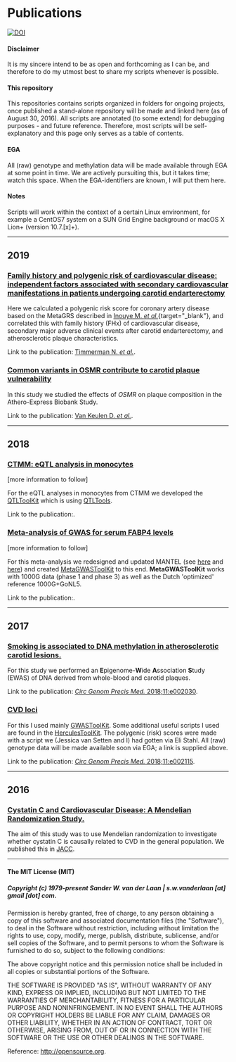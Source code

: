 Publications
============
[![DOI](https://zenodo.org/badge/111704113.svg)](https://zenodo.org/badge/latestdoi/111704113)

#### Disclaimer
It is my sincere intend to be as open and forthcoming as I can be, and therefore to do my utmost best to share my scripts whenever is possible. 

#### This repository
This repositories contains scripts organized in folders for ongoing projects, once published a stand-alone repository will be made and linked here (as of August 30, 2016). All scripts are annotated (to some extend) for debugging purposes - and future reference. Therefore, most scripts will be self-explanatory and this page only serves as a table of contents.

#### EGA
All (raw) genotype and methylation data will be made available through EGA at some point in time. We are actively pursuiting this, but it takes time; watch this space. When the EGA-identifiers are known, I will put them here.

#### Notes
Scripts will work within the context of a certain Linux environment, for example a CentOS7 system on a SUN Grid Engine background or macOS X Lion+ (version 10.7.[x]+). 


--------------

## 2019

### [Family history and polygenic risk of cardiovascular disease: independent factors associated with secondary cardiovascular manifestations in patients undergoing carotid endarterectomy](https://github.com/swvanderlaan/2020_pid_timmerman_n_fhx_prs_cad)

Here we calculated a polygenic risk score for coronary artery disease based on the MetaGRS described in [Inouye M. *et al.*](http://www.onlinejacc.org/content/72/16/1883){target="_blank"}, and correlated this with family history (FHx) of cardiovascular disease, secondary major adverse clinical events after carotid endarterectomy, and atherosclerotic plaque characteristics.

Link to the publication: [Timmerman N. *et al.*](https://www.medrxiv.org/content/10.1101/19006718v2).


### [Common variants in OSMR contribute to carotid plaque vulnerability](2019/vankeulen_d_oncostatin)

In this study we studied the effects of *OSMR* on plaque composition in the Athero-Express Biobank Study.

Link to the publication: [Van Keulen D. *et al.*](https://www.biorxiv.org/content/10.1101/576793v1).


--------------

## 2018

### [CTMM: eQTL analysis in monocytes](2018/ctmm)

[more information to follow]

For the eQTL analyses in monocytes from CTMM we developed the [QTLToolKit](https://github.com/swvanderlaan/QTLToolKit) which is using [QTLTools](https://qtltools.github.io/qtltools/).

Link to the publication:.


### [Meta-analysis of GWAS for serum FABP4 levels](2018/fabp4)

[more information to follow]

For this meta-analysis we redesigned and updated MANTEL (see [here](http://debakker.med.harvard.edu/resources.html) and [here](https://www.ncbi.nlm.nih.gov/pubmed/18852200)) and created [MetaGWASToolKit](https://github.com/swvanderlaan/MetaGWASToolKit) to this end. **MetaGWASToolKit** works with 1000G data (phase 1 and phase 3) as well as the Dutch 'optimized' reference 1000G+GoNL5.

Link to the publication:.


--------------

## 2017

### [Smoking is associated to DNA methylation in atherosclerotic carotid lesions.](https://github.com/swvanderlaan/2018_circgenomprecismed_30354327_siemelink_m_smoking_ewas)

For this study we performed an **E**pigenome-**W**ide **A**ssociation **S**tudy (EWAS) of DNA derived from whole-blood and carotid plaques.

Link to the publication: [_Circ Genom Precis Med._ 2018;11:e002030](https://www.ahajournals.org/doi/full/10.1161/CIRCGEN.117.002030).


### [CVD loci](https://github.com/swvanderlaan/2018_circgenomprecmed_30354329_van_der_laan_sw_cvd_loci)

For this I used mainly [GWASToolKit](https://github.com/swvanderlaan/GWASToolKit). Some additional useful scripts I used are found in the [HerculesToolKit](https://github.com/swvanderlaan/HerculesToolKit). The polygenic (risk) scores were made with a script we (Jessica van Setten and I) had gotten via Eli Stahl. All (raw) genotype data will be made available soon via EGA; a link is supplied above.

Link to the publication: [_Circ Genom Precis Med._ 2018;11:e002115](https://www.ahajournals.org/doi/full/10.1161/CIRCGEN.118.002115).


--------------

## 2016

### [Cystatin C and Cardiovascular Disease: A Mendelian Randomization Study.](https://github.com/swvanderlaan/2016_jacc_27561768_vanderlaan_sw_cystatinc)

The aim of this study was to use Mendelian randomization to investigate whether cystatin C is causally related to CVD in the general population. We published this in [JACC](https://www.ncbi.nlm.nih.gov/pubmed/?term=27561768).


--------------

#### The MIT License (MIT)
##### Copyright (c) 1979-present Sander W. van der Laan | s.w.vanderlaan [at] gmail [dot] com.

Permission is hereby granted, free of charge, to any person obtaining a copy of this software and associated documentation files (the "Software"), to deal in the Software without restriction, including without limitation the rights to use, copy, modify, merge, publish, distribute, sublicense, and/or sell copies of the Software, and to permit persons to whom the Software is furnished to do so, subject to the following conditions:   

The above copyright notice and this permission notice shall be included in all copies or substantial portions of the Software.

THE SOFTWARE IS PROVIDED "AS IS", WITHOUT WARRANTY OF ANY KIND, EXPRESS OR IMPLIED, INCLUDING BUT NOT LIMITED TO THE WARRANTIES OF MERCHANTABILITY, FITNESS FOR A PARTICULAR PURPOSE AND NONINFRINGEMENT. IN NO EVENT SHALL THE AUTHORS OR COPYRIGHT HOLDERS BE LIABLE FOR ANY CLAIM, DAMAGES OR OTHER LIABILITY, WHETHER IN AN ACTION OF CONTRACT, TORT OR OTHERWISE, ARISING FROM, OUT OF OR IN CONNECTION WITH THE SOFTWARE OR THE USE OR OTHER DEALINGS IN THE SOFTWARE.

Reference: http://opensource.org.
